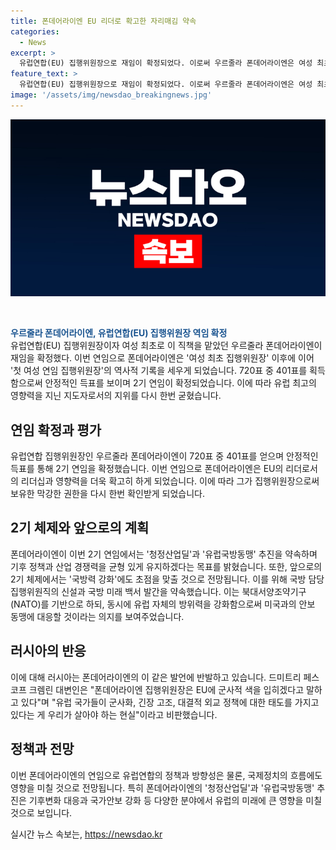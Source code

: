 ```yaml
---
title: 폰데어라이엔 EU 리더로 확고한 자리매김 약속
categories:
  - News
excerpt: >
  유럽연합(EU) 집행위원장으로 재임이 확정되었다. 이로써 우르줄라 폰데어라이엔은 여성 최초 연임 집행위원장으로 역사에 이름을 남겼다. 안정적인 득표로 5년간의 임기를 확보하며 리더십과 영향력을 재확인했다. 그녀는 신종 코로나바이러스 감염증 대응과 유럽의 안보 강화를 약속하며 중요한 정책들을 추진할 것으로 보인다. 그러나 러시아의 우려가 있는 가운데, 그녀의 새로운 임기에 대한 기대와 우려가 공존한다.
feature_text: >
  유럽연합(EU) 집행위원장으로 재임이 확정되었다. 이로써 우르줄라 폰데어라이엔은 여성 최초 연임 집행위원장으로 역사에 이름을 남겼다. 안정적인 득표로 5년간의 임기를 확보하며 리더십과 영향력을 재확인했다. 그녀는 신종 코로나바이러스 감염증 대응과 유럽의 안보 강화를 약속하며 중요한 정책들을 추진할 것으로 보인다. 그러나 러시아의 우려가 있는 가운데, 그녀의 새로운 임기에 대한 기대와 우려가 공존한다.
image: '/assets/img/newsdao_breakingnews.jpg'
---
```


<p><img src="/assets/img/newsdao_breakingnews.jpg" alt="flaretime 속보" /></p>

<p data-ke-size="size16">&nbsp;</p>

<p><span style="color: #1a5490;"><b>우르줄라 폰데어라이엔, 유럽연합(EU) 집행위원장 역임 확정</b></span><br>
유럽연합(EU) 집행위원장이자 여성 최초로 이 직책을 맡았던 우르줄라 폰데어라이엔이 재임을 확정했다. 이번 연임으로 폰데어라이엔은 '여성 최초 집행위원장' 이후에 이어 '첫 여성 연임 집행위원장'의 역사적 기록을 세우게 되었습니다. 720표 중 401표를 획득함으로써 안정적인 득표를 보이며 2기 연임이 확정되었습니다. 이에 따라 유럽 최고의 영향력을 지닌 지도자로서의 지위를 다시 한번 굳혔습니다. </p></p>

<h2 data-ke-size="size26">연임 확정과 평가</h2>

<p>유럽연합 집행위원장인 우르줄라 폰데어라이엔이 720표 중 401표를 얻으며 안정적인 득표를 통해 2기 연임을 확정했습니다. 이번 연임으로 폰데어라이엔은 EU의 리더로서의 리더십과 영향력을 더욱 확고히 하게 되었습니다. 이에 따라 그가 집행위원장으로써 보유한 막강한 권한을 다시 한번 확인받게 되었습니다. </p></p>

<h2 data-ke-size="size26">2기 체제와 앞으로의 계획</h2>

<p>폰데어라이엔이 이번 2기 연임에서는 '청정산업딜'과 '유럽국방동맹' 추진을 약속하며 기후 정책과 산업 경쟁력을 균형 있게 유지하겠다는 목표를 밝혔습니다. 또한, 앞으로의 2기 체제에서는 '국방력 강화'에도 초점을 맞출 것으로 전망됩니다. 이를 위해 국방 담당 집행위원직의 신설과 국방 미래 백서 발간을 약속했습니다. 이는 북대서양조약기구(NATO)를 기반으로 하되, 동시에 유럽 자체의 방위력을 강화함으로써 미국과의 안보 동맹에 대응할 것이라는 의지를 보여주었습니다. </p></p>

<h2 data-ke-size="size26">러시아의 반응</h2>

<p>이에 대해 러시아는 폰데어라이엔의 이 같은 발언에 반발하고 있습니다. 드미트리 페스코프 크렘린 대변인은 "폰데어라이엔 집행위원장은 EU에 군사적 색을 입히겠다고 말하고 있다"며 "유럽 국가들이 군사화, 긴장 고조, 대결적 외교 정책에 대한 태도를 가지고 있다는 게 우리가 살아야 하는 현실"이라고 비판했습니다. </p></p>

<h2 data-ke-size="size26">정책과 전망</h2>

<p>이번 폰데어라이엔의 연임으로 유럽연합의 정책과 방향성은 물론, 국제정치의 흐름에도 영향을 미칠 것으로 전망됩니다. 특히 폰데어라이엔의 '청정산업딜'과 '유럽국방동맹' 추진은 기후변화 대응과 국가안보 강화 등 다양한 분야에서 유럽의 미래에 큰 영향을 미칠 것으로 보입니다. </p></p>

<p data-ke-size="size16"></p>
실시간 뉴스 속보는, <a href="https://newsdao.kr" rel="dofollow">https://newsdao.kr</a>


